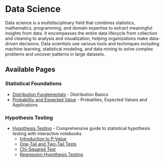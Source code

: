 # Data Science

Data science is a multidisciplinary field that combines statistics, mathematics, programming, and domain expertise to extract meaningful insights from data. It encompasses the entire data lifecycle from collection and cleaning to analysis and visualization, helping organizations make data-driven decisions. Data scientists use various tools and techniques including machine learning, statistical modeling, and data mining to solve complex problems and uncover patterns in large datasets.

## Available Pages

### Statistical Foundations

- [Distribution Fundementals](distributions_fundementals.ipynb) - Distribution Basics
- [Probability and Expected Value](prob_exp_val.ipynb) - Probalities, Expected Values and Applications

### Hypothesis Testing

- [Hypothesis Testing](hypothesis-testing.md) - Comprehensive guide to statistical hypothesis testing with interactive notebooks
  - [Introduction to P-Value](notebooks/01-intro-to-pvalue.ipynb)
  - [One-Tail and Two-Tail Tests](notebooks/02-one-two-tail-test-diff-mean.ipynb)
  - [Chi-Squared Test](notebooks/03-chi-squared.ipynb)
  - [Regression Hypothesis Testing](notebooks/04-regression-hypothesis.ipynb)

